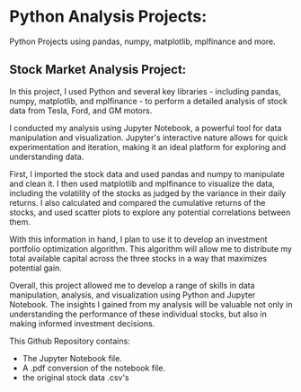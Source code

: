 <h1> Python Analysis Projects: </h1>
Python Projects using pandas, numpy, matplotlib, mplfinance and more.

<h2>Stock Market Analysis Project:</h2>

In this project, I used Python and several key libraries - including pandas, numpy, matplotlib, and mplfinance - to perform a detailed analysis of stock data from Tesla, Ford, and GM motors.

I conducted my analysis using Jupyter Notebook, a powerful tool for data manipulation and visualization. Jupyter's interactive nature allows for quick experimentation and iteration, making it an ideal platform for exploring and understanding data.

First, I imported the stock data and used pandas and numpy to manipulate and clean it. I then used matplotlib and mplfinance to visualize the data, including the volatility of the stocks as judged by the variance in their daily returns. I also calculated and compared the cumulative returns of the stocks, and used scatter plots to explore any potential correlations between them.

With this information in hand, I plan to use it to develop an investment portfolio optimization algorithm. This algorithm will allow me to distribute my total available capital across the three stocks in a way that maximizes potential gain.

Overall, this project allowed me to develop a range of skills in data manipulation, analysis, and visualization using Python and Jupyter Notebook. The insights I gained from my analysis will be valuable not only in understanding the performance of these individual stocks, but also in making informed investment decisions.

This Github Repository contains:
- The Jupyter Notebook file.
- A .pdf conversion of the notebook file.
- the original stock data .csv's 

